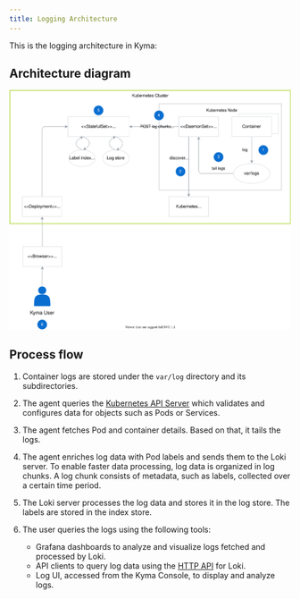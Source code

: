 ```yaml
---
title: Logging Architecture
---
```


This is the logging architecture in Kyma:

## Architecture diagram

![Logging architecture in Kyma](./assets/obsv-logging-architecture.svg)

## Process flow

1. Container logs are stored under the `var/log` directory and its subdirectories.
2. The agent queries the [Kubernetes API Server](https://kubernetes.io/docs/reference/command-line-tools-reference/kube-apiserver/) which validates and configures data for objects such as Pods or Services.
3. The agent fetches Pod and container details. Based on that, it tails the logs.
4. The agent enriches log data with Pod labels and sends them to the Loki server. To enable faster data processing, log data is organized in log chunks. A log chunk consists of metadata, such as labels, collected over a certain time period.
5. The Loki server processes the log data and stores it in the log store. The labels are stored in the index store.
6. The user queries the logs using the following tools:

    * Grafana dashboards to analyze and visualize logs fetched and processed by Loki. 
    * API clients to query log data using the [HTTP API](https://github.com/grafana/loki/blob/master/docs/sources/api/_index.md) for Loki.
    * Log UI, accessed from the Kyma Console, to display and analyze logs.
